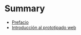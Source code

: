 # Summary

* [Prefacio](prefacio.md)
* [Introducción al prototipado web](introduccion_al_prototipado_web.md)

